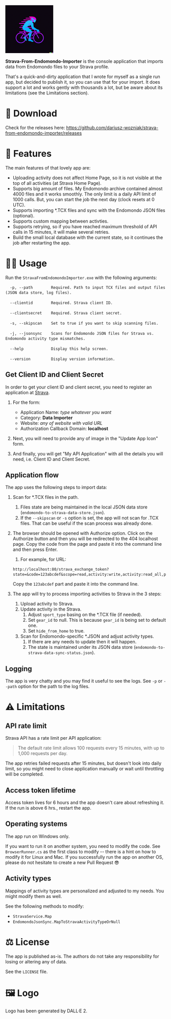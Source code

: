 ﻿<img height="150" src="logo.png" width="150"/>

**Strava-From-Endomondo-Importer** is the console application that imports data from Endomondo files to your Strava profile.

That's a quick-and-dirty application that I wrote for myself as a single run app, but decided to publish it, so you can use that for your import. It does support a lot and works gently with thousands a lot, but be aware about its limitations (see the Limitations section).

# 💾 Download

Check for the releases here: https://github.com/dariusz-wozniak/strava-from-endomondo-importer/releases

# 👀 Features

The main features of that lovely app are:

- Uploading activity does not affect Home Page, so it is not visible at the top of all activities (at Strava Home Page).
- Supports big amount of files. My Endomondo archive contained almost 4000 files and it works smoothly. The only limit is a daily API limit of 1000 calls. But, you can start the job the next day (clock resets at 0 UTC).
- Supports importing *.TCX files and sync with the Endomondo JSON files (optional).
- Supports custom mapping between activties.
- Supports retrying, so if you have reached maximum threshold of API calls in 15 minutes, it will make several retries.
- Build the small local database with the current state, so it continues the job after restarting the app.

# 🚴‍♂️ Usage

Run the `StravaFromEndomondoImporter.exe` with the following arguments:

```
  -p, --path        Required. Path to input TCX files and output files (JSON data store, log files).

  --clientid        Required. Strava client ID.

  --clientsecret    Required. Strava client secret.

  -s, --skipscan    Set to true if you want to skip scanning files.

  -j, --jsonsync    Scans for Endomondo JSON files for Strava vs. Endomondo activity type mismatches.

  --help            Display this help screen.

  --version         Display version information.
```

## Get Client ID and Client Secret

In order to get your client ID and client secret, you need to register an application at [Strava](https://www.strava.com/settings/api).

1. For the form:
   - Application Name: _type whatever you want_
   - Category: **Data Importer**
   - Website: _any of website with valid URL_
   - Authorization Callback Domain: **localhost**
2. Next, you will need to provide any of image in the "Update App Icon" form.

3. And finally, you will get "My API Application" with all the details you will need, i.e. Client ID and Client Secret.

## Application flow

The app uses the following steps to import data:

1. Scan for *.TCX files in the path.
   1. Files state are being maintained in the local JSON data store (`endomondo-to-strava-data-store.json`).
   2. If the `--skipscan` or `-s` option is set, the app will not scan for .TCX files. That can be useful if the scan process was already done.
2. The browser should be opened with Authorize option. Click on the Authorize button and then you will be redirected to the 404 localhost page. Copy the code from the page and paste it into the command line and then press Enter.
   1. For example, for URL:
   
   ```
   http://localhost:80/strava_exchange_token?state=&code=123abcdef&scope=read,activity:write,activity:read_all,profile:read_all,read_all
   ```
   
   Copy the `123abcdef` part and paste it into the command line.

3. The app will try to process importing activities to Strava in the 3 steps:
    1. Upload activity to Strava.
    2. Update activity in the Strava.
       1. Adjust `sport_type` basing on the *.TCX file (if needed).
       2. Set `gear_id` to null. This is because `gear_id` is being set to default one.
       3. Set `hide_from_home` to true. 
    3. Scan for Endomondo-specific *.JSON and adjust activity types.
       1. If there are any needs to update then it will happen.  
       2. The state is maintained under its JSON data store (`endomondo-to-strava-data-sync-status.json`).

## Logging

The app is very chatty and you may find it useful to see the logs. See `-p` or `--path` option for the path to the log files.

# ⚠ Limitations

## API rate limit

Strava API has a rate limit per API application:

> The default rate limit allows 100 requests every 15 minutes, with up to 1,000 requests per day.

The app retries failed requests after 15 minutes, but doesn't look into daily limit, so you might need to close application manually or wait until throttling will be completed. 

## Access token lifetime

Access token lives for 6 hours and the app doesn't care about refreshing it. If the run is above 6 hrs., restart the app.

## Operating systems

The app run on Windows only.

If you want to run it on another system, you need to modify the code. See `BrowserRunner.cs` as the first class to modify -- there is a hint on how to modify it for Linux and Mac. If you successfully run the app on another OS, please do not hesitate to create a new Pull Request 😎

## Activity types

Mappings of activity types are personalized and adjusted to my needs. You might modify them as well.

See the following methods to modify:
* `StravaService.Map`
* `EndomondoJsonSync.MapToStravaActivityTypeOrNull`

# ⚖ License

The app is published as-is. The authors do not take any responsibility for losing or altering any of data.

See the `LICENSE` file.

# 🖼 Logo

Logo has been generated by DALL·E 2.
